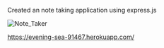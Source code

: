 Created an note taking application using express.js

![Note_Taker](https://user-images.githubusercontent.com/81596406/144783736-c8b97625-6632-4b7e-a9c5-39f7365db15b.png)

https://evening-sea-91467.herokuapp.com/
